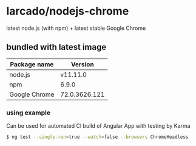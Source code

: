 # larcado/nodejs-chrome

latest node.js (with npm) + latest stable Google Chrome

## bundled with latest image
| Package name | Version |
| ------ | ------ |
| node.js | v11.11.0 |
| npm | 6.9.0 |
| Google Chrome | 72.0.3626.121 |

### using example

Can be used for automated CI build of Angular App with testing by Karma

```sh
$ ng test --single-run=true --watch=false --browsers ChromeHeadless
```
